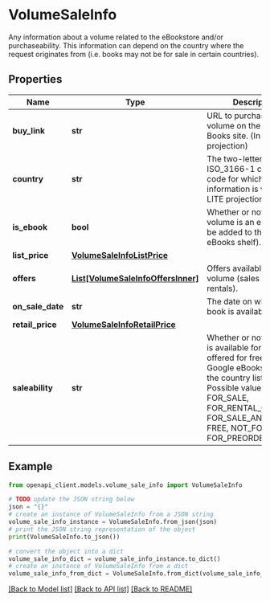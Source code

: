 # VolumeSaleInfo

Any information about a volume related to the eBookstore and/or purchaseability. This information can depend on the country where the request originates from (i.e. books may not be for sale in certain countries).

## Properties

Name | Type | Description | Notes
------------ | ------------- | ------------- | -------------
**buy_link** | **str** | URL to purchase this volume on the Google Books site. (In LITE projection) | [optional] 
**country** | **str** | The two-letter ISO_3166-1 country code for which this sale information is valid. (In LITE projection.) | [optional] 
**is_ebook** | **bool** | Whether or not this volume is an eBook (can be added to the My eBooks shelf). | [optional] 
**list_price** | [**VolumeSaleInfoListPrice**](VolumeSaleInfoListPrice.md) |  | [optional] 
**offers** | [**List[VolumeSaleInfoOffersInner]**](VolumeSaleInfoOffersInner.md) | Offers available for this volume (sales and rentals). | [optional] 
**on_sale_date** | **str** | The date on which this book is available for sale. | [optional] 
**retail_price** | [**VolumeSaleInfoRetailPrice**](VolumeSaleInfoRetailPrice.md) |  | [optional] 
**saleability** | **str** | Whether or not this book is available for sale or offered for free in the Google eBookstore for the country listed above. Possible values are FOR_SALE, FOR_RENTAL_ONLY, FOR_SALE_AND_RENTAL, FREE, NOT_FOR_SALE, or FOR_PREORDER. | [optional] 

## Example

```python
from openapi_client.models.volume_sale_info import VolumeSaleInfo

# TODO update the JSON string below
json = "{}"
# create an instance of VolumeSaleInfo from a JSON string
volume_sale_info_instance = VolumeSaleInfo.from_json(json)
# print the JSON string representation of the object
print(VolumeSaleInfo.to_json())

# convert the object into a dict
volume_sale_info_dict = volume_sale_info_instance.to_dict()
# create an instance of VolumeSaleInfo from a dict
volume_sale_info_from_dict = VolumeSaleInfo.from_dict(volume_sale_info_dict)
```
[[Back to Model list]](../README.md#documentation-for-models) [[Back to API list]](../README.md#documentation-for-api-endpoints) [[Back to README]](../README.md)


